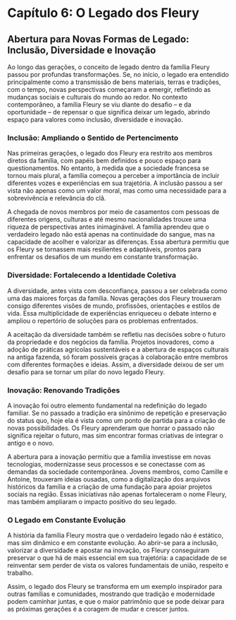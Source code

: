 # Capítulo 6: O Legado dos Fleury

## Abertura para Novas Formas de Legado: Inclusão, Diversidade e Inovação

Ao longo das gerações, o conceito de legado dentro da família Fleury passou por profundas transformações. Se, no início, o legado era entendido principalmente como a transmissão de bens materiais, terras e tradições, com o tempo, novas perspectivas começaram a emergir, refletindo as mudanças sociais e culturais do mundo ao redor. No contexto contemporâneo, a família Fleury se viu diante do desafio – e da oportunidade – de repensar o que significa deixar um legado, abrindo espaço para valores como inclusão, diversidade e inovação.

### Inclusão: Ampliando o Sentido de Pertencimento

Nas primeiras gerações, o legado dos Fleury era restrito aos membros diretos da família, com papéis bem definidos e pouco espaço para questionamentos. No entanto, à medida que a sociedade francesa se tornou mais plural, a família começou a perceber a importância de incluir diferentes vozes e experiências em sua trajetória. A inclusão passou a ser vista não apenas como um valor moral, mas como uma necessidade para a sobrevivência e relevância do clã.

A chegada de novos membros por meio de casamentos com pessoas de diferentes origens, culturas e até mesmo nacionalidades trouxe uma riqueza de perspectivas antes inimaginável. A família aprendeu que o verdadeiro legado não está apenas na continuidade do sangue, mas na capacidade de acolher e valorizar as diferenças. Essa abertura permitiu que os Fleury se tornassem mais resilientes e adaptáveis, prontos para enfrentar os desafios de um mundo em constante transformação.

### Diversidade: Fortalecendo a Identidade Coletiva

A diversidade, antes vista com desconfiança, passou a ser celebrada como uma das maiores forças da família. Novas gerações dos Fleury trouxeram consigo diferentes visões de mundo, profissões, orientações e estilos de vida. Essa multiplicidade de experiências enriqueceu o debate interno e ampliou o repertório de soluções para os problemas enfrentados.

A aceitação da diversidade também se refletiu nas decisões sobre o futuro da propriedade e dos negócios da família. Projetos inovadores, como a adoção de práticas agrícolas sustentáveis e a abertura de espaços culturais na antiga fazenda, só foram possíveis graças à colaboração entre membros com diferentes formações e ideias. Assim, a diversidade deixou de ser um desafio para se tornar um pilar do novo legado Fleury.

### Inovação: Renovando Tradições

A inovação foi outro elemento fundamental na redefinição do legado familiar. Se no passado a tradição era sinônimo de repetição e preservação do status quo, hoje ela é vista como um ponto de partida para a criação de novas possibilidades. Os Fleury aprenderam que honrar o passado não significa rejeitar o futuro, mas sim encontrar formas criativas de integrar o antigo e o novo.

A abertura para a inovação permitiu que a família investisse em novas tecnologias, modernizasse seus processos e se conectasse com as demandas da sociedade contemporânea. Jovens membros, como Camille e Antoine, trouxeram ideias ousadas, como a digitalização dos arquivos históricos da família e a criação de uma fundação para apoiar projetos sociais na região. Essas iniciativas não apenas fortaleceram o nome Fleury, mas também ampliaram o impacto positivo do seu legado.

### O Legado em Constante Evolução

A história da família Fleury mostra que o verdadeiro legado não é estático, mas sim dinâmico e em constante evolução. Ao abrir-se para a inclusão, valorizar a diversidade e apostar na inovação, os Fleury conseguiram preservar o que há de mais essencial em sua trajetória: a capacidade de se reinventar sem perder de vista os valores fundamentais de união, respeito e trabalho.

Assim, o legado dos Fleury se transforma em um exemplo inspirador para outras famílias e comunidades, mostrando que tradição e modernidade podem caminhar juntas, e que o maior patrimônio que se pode deixar para as próximas gerações é a coragem de mudar e crescer juntos.
